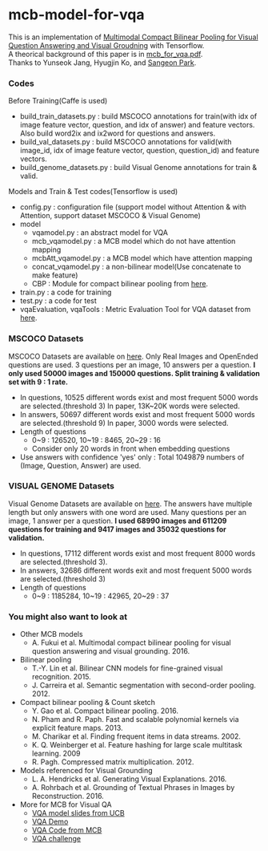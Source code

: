 # mcb-model-for-vqa


This is an implementation of [Multimodal Compact Bilinear Pooling for Visual Question Answering and Visual Groudning](https://arxiv.org/abs/1606.01847) with Tensorflow.  
A theorical background of this paper is in [mcb_for_vqa.pdf](https://github.com/shmsw25/mcb-model-for-vqa/blob/master/mcb_for_vqa.pdf).  
Thanks to Yunseok Jang, Hyugjin Ko, and [Sangeon Park](https://github.com/pse1202).  


### Codes

Before Training(Caffe is used)
- build_train_datasets.py : build MSCOCO annotations for train(with idx of image feature vector, question, and idx of answer) and feature vectors. Also build word2ix and ix2word for questions and answers.
- build_val_datasets.py : build MSCOCO annotations for valid(with image_id, idx of image feature vector, question, question_id) and feature vectors.
- build_genome_datasets.py : build Visual Genome annotations for train & valid.

Models and Train & Test codes(Tensorflow is used)
- config.py : configuration file (support model without Attention & with Attention, support dataset MSCOCO & Visual Genome)
- model
    - vqamodel.py : an abstract model for VQA
    - mcb_vqamodel.py : a MCB model which do not have attention mapping
    - mcbAtt_vqamodel.py : a MCB model which have attention mapping
    - concat_vqamodel.py : a non-bilinear model(Use concatenate to make feature)
    - CBP : Module for compact bilinear pooling from [here](github.com/therne/compact-bilinear-pooling-tf).
- train.py : a code for training
- test.py : a code for test
- vqaEvaluation, vqaTools : Metric Evaluation Tool for VQA dataset from [here](https://github.com/VT-vision-lab/VQA/).


### MSCOCO Datasets

MSCOCO Datasets are available on [here](http://visualqa.org/download.html). Only Real Images and OpenEnded questions are used.
3 questions per an image, 10 answers per a question.
**I only used 50000 images and 150000 questions. Split training & validation set with 9 : 1 rate.**
- In questions, 10525 different words exist and most frequent 5000 words are selected.(threshold 3) In paper, 13K~20K words were selected.
- In answers, 50697 different words exist and most frequent 5000 words are selected.(threshold 9) In paper, 3000 words were selected.
- Length of questions
    - 0~9 : 126520, 10~19 : 8465, 20~29 : 16
    - Consider only 20 words in front when embedding questions
- Use answers with confidence 'yes' only : Total 1049879 numbers of (Image, Question, Answer) are used.


### VISUAL GENOME Datasets

Visual Genome Datasets are available on [here](http://visualgenome.org/api/v0/api_home.html). The answers have multiple length but only answers with one word are used.
Many questions per an image, 1 answer per a question.
**I used 68990 images and 611209 questions for training and 9417 images and 35032 questions for validation.**
- In questions, 17112 different words exist and most frequent 8000 words are selected.(threshold 3).
- In answers, 32686 different words exit and most frequent 5000 words are selected.(threshold 3)
- Length of questions
    - 0~9 : 1185284, 10~19 : 42965, 20~29 : 37


### You might also want to look at

- Other MCB models  
  - A. Fukui et al. Multimodal compact bilinear pooling for visual question answering and visual grounding. 2016.
- Bilinear pooling  
  - T.-Y. Lin et al. Bilinear CNN models for fine-grained visual recognition. 2015.  
  - J. Carreira et al. Semantic segmentation with second-order pooling. 2012.  
- Compact bilinear pooling & Count sketch  
  - Y. Gao et al. Compact bilinear pooling. 2016.  
  - N. Pham and R. Paph. Fast and scalable polynomial kernels via explicit feature maps. 2013.  
  - M. Charikar et al. Finding frequent items in data streams. 2002.  
  - K. Q. Weinberger et al. Feature hashing for large scale multitask learning. 2009  
  - R. Pagh. Compressed matrix multiplication. 2012.  
- Models referenced for Visual Grounding  
  - L. A. Hendricks et al. Generating Visual Explanations. 2016.  
  - A. Rohrbach et al. Grounding of Textual Phrases in Images by Reconstruction. 2016.  
- More for MCB for Visual QA  
  - [VQA model slides from UCB](http://visualqa.org/static/slides/vqa_final.pdf)  
  - [VQA Demo](demo.berkeleyvision.org)  
  - [VQA Code from MCB](https://github.com/akirafukui/vqa-mcb)  
  - [VQA challenge](http://visualqa.org/challenge.html)  

